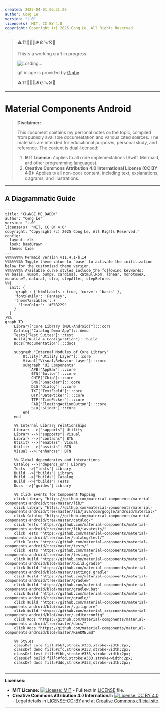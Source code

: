 ```yaml
---
created: 2025-04-01 05:31:26
author: Cong Le
version: "1.0"
license(s): MIT, CC BY 4.0
copyright: Copyright (c) 2025 Cong Le. All Rights Reserved.
---
```


> ⚠️🏗️🚧🦺🧱🪵🪨🪚🛠️👷
> 
> This is a working draft in progress.
> 
> ![Loading...](https://media0.giphy.com/media/v1.Y2lkPTc5MGI3NjExYjduN21jdHk3cjZ0eXQ2cml0OTloNWRvMDg0dDA2bmxlcWV0bzQzaSZlcD12MV9pbnRlcm5hbF9naWZfYnlfaWQmY3Q9Zw/3oEduHCqVio59FqcNi/giphy.gif)
> 
> gif image is provided by [Giphy](https://giphy.com)
> 
> ⚠️🏗️🚧🦺🧱🪵🪨🪚🛠️👷

----


# Material Components Android
> **Disclaimer:**
>
> This document contains my personal notes on the topic,
> compiled from publicly available documentation and various cited sources.
> The materials are intended for educational purposes, personal study, and reference.
> The content is dual-licensed:
> 1. **MIT License:** Applies to all code implementations (Swift, Mermaid, and other programming languages).
> 2. **Creative Commons Attribution 4.0 International License (CC BY 4.0):** Applies to all non-code content, including text, explanations, diagrams, and illustrations.
---


## A Diagrammatic Guide 


```mermaid
---
title: "CHANGE_ME_DADDY"
author: "Cong Le"
version: "1.0"
license(s): "MIT, CC BY 4.0"
copyright: "Copyright (c) 2025 Cong Le. All Rights Reserved."
config:
  layout: elk
  look: handDrawn
  theme: base
---
%%%%%%%% Mermaid version v11.4.1-b.14
%%%%%%%% Toggle theme value to `base` to activate the initilization below for the customized theme version.
%%%%%%%% Available curve styles include the following keywords:
%% basis, bumpX, bumpY, cardinal, catmullRom, linear, monotoneX, monotoneY, natural, step, stepAfter, stepBefore.
%%{
  init: {
    'graph': {'htmlLabels': true, 'curve': 'basis' },
    'fontFamily': 'Fantasy',
    'themeVariables': {
      'lineColor': '#F8B229'
    }
  }
}%%
graph TD
    Library["Core Library (MDC-Android)"]:::core
    Catalog["Catalog Demo App"]:::demo
    Tests["Test Suites"]:::test
    Build["Build & Configuration"]:::build
    Docs["Documentation"]:::docs

    subgraph "Internal Modules of Core Library"
        Utility["Utility Layer"]:::core
        Visual["Visual/Behavior Layer"]:::core
        subgraph "UI Components"
            APB["AppBar"]:::core
            BTN["Button"]:::core
            CHIP["Chip"]:::core
            SNK["Snackbar"]:::core
            DLG["Dialog"]:::core
            TXT["TextField"]:::core
            DTP["DatePicker"]:::core
            TTP["TimePicker"]:::core
            FAB["FloatingActionButton"]:::core
            SLD["Slider"]:::core
        end
    end

    %% Internal Library relationships
    Library -->|"supports"| Utility
    Library -->|"supports"| Visual
    Library -->|"contains"| BTN
    Utility -->|"enables"| Visual
    Utility -->|"assists"| BTN
    Visual -->|"enhances"| BTN

    %% Global dependencies and interactions
    Catalog -->|"depends_on"| Library
    Tests -->|"tests"| Library
    Build -->|"builds"| Library
    Build -->|"builds"| Catalog
    Build -->|"builds"| Tests
    Docs -->|"guides"| Library

    %% Click Events for Component Mapping
    click Library "https://github.com/material-components/material-components-android/tree/master/lib/"
    click Library "https://github.com/material-components/material-components-android/tree/master/lib/java/com/google/android/material/"
    click Catalog "https://github.com/material-components/material-components-android/tree/master/catalog/"
    click Tests "https://github.com/material-components/material-components-android/tree/master/lib/javatests/"
    click Tests "https://github.com/material-components/material-components-android/tree/master/catalog/test/"
    click Tests "https://github.com/material-components/material-components-android/tree/master/tests/"
    click Tests "https://github.com/material-components/material-components-android/tree/master/testing/"
    click Build "https://github.com/material-components/material-components-android/blob/master/build.gradle"
    click Build "https://github.com/material-components/material-components-android/blob/master/settings.gradle"
    click Build "https://github.com/material-components/material-components-android/tree/master/gradlew"
    click Build "https://github.com/material-components/material-components-android/blob/master/gradlew.bat"
    click Build "https://github.com/material-components/material-components-android/tree/master/gradle/"
    click Build "https://github.com/material-components/material-components-android/blob/master/.gitignore"
    click Build "https://github.com/material-components/material-components-android/blob/master/.editorconfig"
    click Docs "https://github.com/material-components/material-components-android/tree/master/docs/"
    click Docs "https://github.com/material-components/material-components-android/blob/master/README.md"

    %% Styles
    classDef core fill:#bbf,stroke:#333,stroke-width:2px;
    classDef demo fill:#cfc,stroke:#333,stroke-width:2px;
    classDef test fill:#fbb,stroke:#333,stroke-width:2px;
    classDef build fill:#fdd,stroke:#333,stroke-width:2px;
    classDef docs fill:#ddd,stroke:#333,stroke-width:2px;
    
```






---
**Licenses:**

- **MIT License:**  [![License: MIT](https://img.shields.io/badge/License-MIT-yellow.svg)](LICENSE) - Full text in [LICENSE](LICENSE) file.
- **Creative Commons Attribution 4.0 International:** [![License: CC BY 4.0](https://licensebuttons.net/l/by/4.0/88x31.png)](LICENSE-CC-BY) - Legal details in [LICENSE-CC-BY](LICENSE-CC-BY) and at [Creative Commons official site](http://creativecommons.org/licenses/by/4.0/).

---
